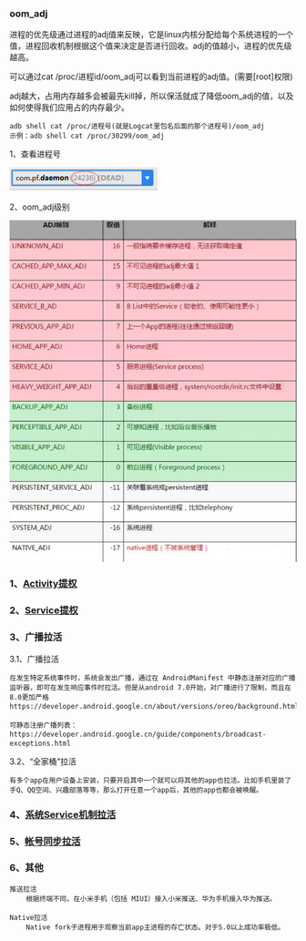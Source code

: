 ### oom_adj

进程的优先级通过进程的adj值来反映，它是linux内核分配给每个系统进程的一个值，进程回收机制根据这个值来决定是否进行回收。adj的值越小，进程的优先级越高。

可以通过cat /proc/进程id/oom_adj可以看到当前进程的adj值。(需要[root]权限)

adj越大，占用内存越多会被最先kill掉，所以保活就成了降低oom_adj的值，以及如何使得我们应用占的内存最少。

    adb shell cat /proc/进程号(就是Logcat里包名后面的那个进程号)/oom_adj
    示例：adb shell cat /proc/30299/oom_adj

1、查看进程号

![](resources/oom_adj2.png)

2、oom_adj级别

![](resources/oom_adj1.png)

### 1、[Activity提权](https://github.com/zhaopingfu/Daemon/tree/master/app/src/main/java/com/pf/daemon/keep_activity)

### 2、[Service提权](https://github.com/zhaopingfu/Daemon/tree/master/app/src/main/java/com/pf/daemon/keep_service)

### 3、广播拉活

3.1、广播拉活

    在发生特定系统事件时，系统会发出广播，通过在 AndroidManifest 中静态注册对应的广播监听器，即可在发生响应事件时拉活。但是从android 7.0开始，对广播进行了限制，而且在8.0更加严格https://developer.android.google.cn/about/versions/oreo/background.html#broadcasts

    可静态注册广播列表：https://developer.android.google.cn/guide/components/broadcast-exceptions.html

3.2、“全家桶”拉活

    有多个app在用户设备上安装，只要开启其中一个就可以将其他的app也拉活。比如手机里装了手Q、QQ空间、兴趣部落等等，那么打开任意一个app后，其他的app也都会被唤醒。

### 4、[系统Service机制拉活](https://github.com/zhaopingfu/Daemon/tree/master/app/src/main/java/com/pf/daemon/system_service)

### 5、[帐号同步拉活](https://github.com/zhaopingfu/Daemon/tree/master/app/src/main/java/com/pf/daemon/account)

### 6、其他

    推送拉活
        根据终端不同，在小米手机（包括 MIUI）接入小米推送、华为手机接入华为推送。

    Native拉活
        Native fork子进程用于观察当前app主进程的存亡状态。对于5.0以上成功率极低。

